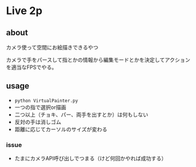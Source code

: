 # Live 2p

## about
カメラ使って空間にお絵描きできるやつ

カメラで手をパースして指とかの情報から編集モードとかを決定してアクションを適当なFPSでやる。

## usage
- `python VirtualPainter.py`
- 一つの指で選択or描画
- 二つ以上（チョキ、パー、両手を出すとか）は何もしない
- 反対の手は消しゴム
- 距離に応じてカーソルのサイズが変わる

### issue
- たまにカメラAPI呼び出しでつまる（けど何回かやれば成功する）